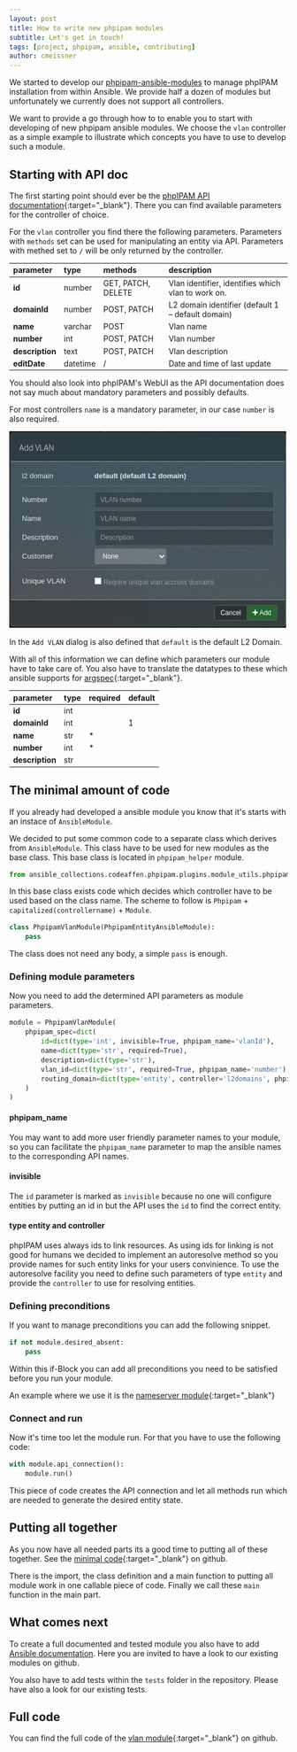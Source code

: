 ```yaml
---
layout: post
title: How to write new phpipam modules
subtitle: Let's get in touch!
tags: [project, phpipam, ansible, contributing]
author: cmeissner
---
```


We started to develop our [phpipam-ansible-modules](https://github.com/codeaffen/phpipam-ansible-modules) to manage phpIPAM installation from within Ansible.
We provide half a dozen of modules but unfortunately we currently does not support all controllers.

We want to provide a go through how to to enable you to start with developing of new phpipam ansible modules. We choose the `vlan` controller as a simple example to illustrate which concepts you have to use to develop such a module.

## Starting with API doc

The first starting point should ever be the [phpIPAM API documentation](https://phpipam.net/api/api_documentation/){:target="_blank"}. There you can find available parameters for the controller of choice.

For the `vlan` controller you find there the following parameters. Parameters with `methods` set can be used for manipulating an entity via API. Parameters with methed set to `/` will be only returned by the controller.

|parameter|type|methods|description|
|:--------|:---|:------|:----------|
|**id**|number|GET, PATCH, DELETE|Vlan identifier, identifies which vlan to work on.|
|**domainId**|number|POST, PATCH|L2 domain identifier (default 1 – default domain)|
|**name**|varchar|POST|Vlan name|
|**number**|int|POST, PATCH|Vlan number|
|**description**|text|POST, PATCH|Vlan description|
|**editDate**|datetime|/|Date and time of last update|

You should also look into phpIPAM's WebUI as the API documentation does not say much about mandatory parameters and possibly defaults.

For most controllers `name` is a mandatory parameter, in our case `number` is also required.

![new vlan dialog](../assets/img/phpipam_new_vlan_dialog.jpg)

In the `Add VLAN` dialog is also defined that `default` is the default L2 Domain.

With all of this information we can define which parameters our module have to take care of. You also have to translate the datatypes to these which ansible supports for [argspec](https://docs.ansible.com/ansible/latest/dev_guide/developing_program_flow_modules.html#argument-spec){:target="_blank"}.

|parameter|type|required|default|
|:--------|:---|:-------|:------|
|**id**|int|||
|**domainId**|int||1|
|**name**|str|*||
|**number**|int|*||
|**description**|str|||

## The minimal amount of code

If you already had developed a ansible module you know that it's starts with an instace of `AnsibleModule`.

We decided to put some common code to a separate class which derives from `AnsibleModule`. This class have to be used for new modules as the base class. This base class is located in `phpipam_helper` module.

~~~python
from ansible_collections.codeaffen.phpipam.plugins.module_utils.phpipam_helper import PhpipamEntityAnsibleModule
~~~

In this base class exists code which decides which controller have to be used based on the class name. The scheme to follow is `Phpipam` + `capitalized(controllername)` + `Module`.

~~~python
class PhpipamVlanModule(PhpipamEntityAnsibleModule):
    pass
~~~

The class does not need any body, a simple `pass` is enough.

### Defining module parameters

Now you need to add the determined API parameters as module parameters.

~~~python
module = PhpipamVlanModule(
    phpipam_spec=dict(
        id=dict(type='int', invisible=True, phpipam_name='vlanId'),
        name=dict(type='str', required=True),
        description=dict(type='str'),
        vlan_id=dict(type='str', required=True, phpipam_name='number'),
        routing_domain=dict(type='entity', controller='l2domains', phpipam_name='domainId', default='default')
    )
)
~~~

#### phpipam_name

You may want to add more user friendly parameter names to your module, so you can facilitate the `phpipam_name` parameter to map the ansible names to the corresponding API names.

#### invisible

The `id` parameter is marked as `invisible` because no one will configure entities by putting an id in but the API uses the `id` to find the correct entity.

#### type entity and controller

phpIPAM uses always ids to link resources. As using ids for linking is not good for humans we decided to implement an autoresolve method so you provide names for such entity links for your users convinience.
To use the autoresolve facility you need to define such parameters of type `entity` and provide the `controller` to use for resolving entities.

### Defining preconditions

If you want to manage preconditions you can add the following snippet.

~~~python
if not module.desired_absent:
    pass
~~~

Within this if-Block you can add all preconditions you need to be satisfied before you run your module.

An example where we use it is the [nameserver module](https://github.com/codeaffen/phpipam-ansible-modules/blob/develop/plugins/modules/nameserver.py#L96-L98){:target="_blank"}

### Connect and run

Now it's time too let the module run. For that you have to use the following code:

~~~python
with module.api_connection():
    module.run()
~~~

This piece of code creates the API connection and let all methods run which are needed to generate the desired entity state.

## Putting all together

As you now have all needed parts its a good time to putting all of these together. See the [minimal code](https://github.com/codeaffen/phpipam-ansible-modules/blob/develop/plugins/modules/vlan.py#L74-L100){:target="_blank"} on github.

There is the import, the class definition and a main function to putting all module work in one callable piece of code. Finally we call these `main` function in the main part.

## What comes next

To create a full documented and tested module you also have to add [Ansible documentation](https://docs.ansible.com/ansible/latest/dev_guide/developing_modules_documenting.html). Here you are invited to have a look to our existing modules on github.

You also have to add tests within the `tests` folder in the repository. Please have also a look for our existing tests.

## Full code

You can find the full code of the [vlan module](https://github.com/codeaffen/phpipam-ansible-modules/blob/develop/plugins/modules/vlan.py){:target="_blank"} on github.
